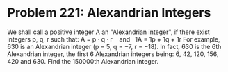 # Problem 221: Alexandrian Integers
We shall call a positive integer A an "Alexandrian integer", if there
exist integers p, q, r such that: A = p · q · r    and   1A = 1p + 1q +
1r For example, 630 is an Alexandrian integer (p = 5, q = −7, r = −18).
In fact, 630 is the 6th Alexandrian integer, the first 6 Alexandrian
integers being: 6, 42, 120, 156, 420 and 630. Find the 150000th
Alexandrian integer.
